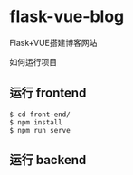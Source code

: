 # flask-vue-blog
Flask+VUE搭建博客网站

如何运行项目

## 运行 frontend

```
$ cd front-end/
$ npm install
$ npm run serve
```



## 运行 backend
